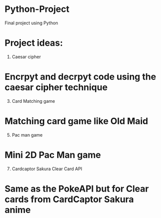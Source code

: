 # Python-Project

Final project using Python

# Project ideas:
1. Caesar cipher
# Encrpyt and decrpyt code using the caesar cipher technique

3. Card Matching game
# Matching card game like Old Maid

5. Pac man game
# Mini 2D Pac Man game

7. Cardcaptor Sakura Clear Card API
# Same as the PokeAPI but for Clear cards from CardCaptor Sakura anime
